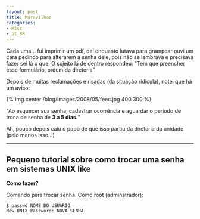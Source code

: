```yaml
---
layout: post
title: Maravilhas
categories:
- Misc
- pt_BR
---
```

Cada uma... fui imprimir um pdf, daí enquanto lutava para grampear ouvi um cara pedindo para alterarem a senha dele, pois não se lembrava e precisava fazer sei lá o que. O sujeito lá de dentro respondeu: "Tem que preencher esse formulário, ordem da diretoria"

Depois de muitas reclamações e risadas (da situação ridícula), notei que há um aviso:

{% img center /blog/images/2008/05/feec.jpg 400 300 %}

"Ao esquecer sua senha, cadastrar ocorrência e aguardar o período de troca de senha de **3 a 5 dias.**"

Ah, pouco depois caiu o papo de que isso partiu da diretoria da unidade (pelo menos isso...)

---
Pequeno tutorial sobre como trocar uma senha em sistemas UNIX like
---

**Como fazer?**

Comando para trocar senha. Como root (adminstrador):

```
$ passwd NOME DO USUARIO
New UNIX Password: NOVA SENHA
```
